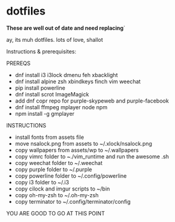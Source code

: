 # dotfiles

**These are well out of date and need replacing**`


ay, its muh dotfiles. lots of love, shallot

Instructions & prerequisites:

PREREQS
- dnf install i3 i3lock dmenu feh xbacklight
- dnf install alpine zsh xbindkeys finch vim weechat
- pip install powerline
- dnf install scrot ImageMagick
- add dnf copr repo for purple-skypeweb and purple-facebook
- dnf install ffmpeg mplayer node npm
- npm install -g gmplayer

INSTRUCTIONS
- install fonts from assets file
- move nsalock.png from assets to ~/.xlock/nsalock.png
- copy wallpapers from assets/wp to ~/.wallpapers
- copy vimrc folder to ~./vim_runtime and run the awesome .sh
- copy weechat folder to ~/.weechat
- copy purple folder to ~/.purple
- copy powerline folder to ~/.config/powerline
- copy i3 folder to ~/.i3
- copy cilock and imgur scripts to ~/bin
- copy oh-my-zsh to ~/.oh-my-zsh
- copy terminator to ~/.config/terminator/config

YOU ARE GOOD TO GO AT THIS POINT
